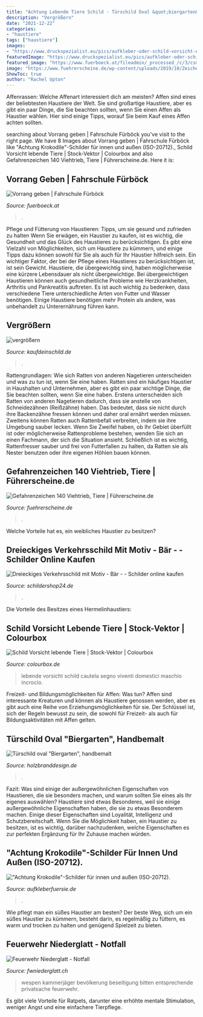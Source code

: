 ```yaml
---
title: "Achtung Lebende Tiere Schild - Türschild Oval &quot;biergarten&quot;, Handbemalt"
description: "Vergrößern"
date: "2021-12-22"
categories:
- "haustiere"
tags: ["haustiere"]
images:
- "https://www.druckspezialist.eu/pics/aufkleber-oder-schild-vorsicht-elch-norwegen-wetterfest.jpg"
featuredImage: "https://www.druckspezialist.eu/pics/aufkleber-oder-schild-vorsicht-elch-norwegen-wetterfest.jpg"
featured_image: "https://www.fuerboeck.at/fileadmin/_processed_/c/3/csm_vor-vorranggeben-stop100m_adab11330d.png"
image: "https://www.fuehrerscheine.de/wp-content/uploads/2019/10/Zeichen_140-20-ViehtriebTiere-2.svg"
ShowToc: true
author: "Rachel Upton"
---
```



Affenrassen: Welche Affenart interessiert dich am meisten?
Affen sind eines der beliebtesten Haustiere der Welt. Sie sind großartige Haustiere, aber es gibt ein paar Dinge, die Sie beachten sollten, wenn Sie einen Affen als Haustier wählen. Hier sind einige Tipps, worauf Sie beim Kauf eines Affen achten sollten.

	

		
searching about Vorrang geben | Fahrschule Fürböck you've visit to the right page. We have 8 Images about Vorrang geben | Fahrschule Fürböck like &quot;Achtung Krokodile&quot;-Schilder für innen und außen (ISO-20712)., Schild Vorsicht lebende Tiere | Stock-Vektor | Colourbox and also Gefahrenzeichen 140 Viehtrieb, Tiere | Führerscheine.de. Here it is:
		
    
## Vorrang Geben | Fahrschule Fürböck

<img loading=lazy src="https://www.fuerboeck.at/fileadmin/_processed_/c/3/csm_vor-vorranggeben-stop100m_adab11330d.png" onerror="this.onerror=null;this.src='https://tse4.mm.bing.net/th?id=OIP.Zi_W0xc08VEQIHKDI8sj8gHaE8&amp;pid=15.1';" alt="Vorrang geben | Fahrschule Fürböck">

_Source: fuerboeck.at_

>. 

	

Pflege und Fütterung von Haustieren: Tipps, um sie gesund und zufrieden zu halten
Wenn Sie erwägen, ein Haustier zu kaufen, ist es wichtig, die Gesundheit und das Glück des Haustieres zu berücksichtigen. Es gibt eine Vielzahl von Möglichkeiten, sich um Haustiere zu kümmern, und einige Tipps dazu können sowohl für Sie als auch für Ihr Haustier hilfreich sein. Ein wichtiger Faktor, der bei der Pflege eines Haustieres zu berücksichtigen ist, ist sein Gewicht. Haustiere, die übergewichtig sind, haben möglicherweise eine kürzere Lebensdauer als nicht übergewichtige. Bei übergewichtigen Haustieren können auch gesundheitliche Probleme wie Herzkrankheiten, Arthritis und Pankreatitis auftreten. Es ist auch wichtig zu bedenken, dass verschiedene Tiere unterschiedliche Arten von Futter und Wasser benötigen. Einige Haustiere benötigen mehr Protein als andere, was unbehandelt zu Unterernährung führen kann.

    
## Vergrößern

<img loading=lazy src="https://www.druckspezialist.eu/pics/aufkleber-oder-schild-vorsicht-elch-norwegen-wetterfest.jpg" onerror="this.onerror=null;this.src='https://tse2.mm.bing.net/th?id=OIP.LX_p3kWvD2S1yAPc0roO4gHaHa&amp;pid=15.1';" alt="vergrößern">

_Source: kaufdeinschild.de_

>. 

	

Rattengrundlagen: Wie sich Ratten von anderen Nagetieren unterscheiden und was zu tun ist, wenn Sie eine haben.
Ratten sind ein häufiges Haustier in Haushalten und Unternehmen, aber es gibt ein paar wichtige Dinge, die Sie beachten sollten, wenn Sie eine haben. Erstens unterscheiden sich Ratten von anderen Nagetieren dadurch, dass sie anstelle von Schneidezähnen (Reißzähne) haben. Das bedeutet, dass sie nicht durch ihre Backenzähne fressen können und daher oral ernährt werden müssen. Zweitens können Ratten auch Rattenbefall verbreiten, indem sie ihre Umgebung sauber lecken. Wenn Sie Zweifel haben, ob Ihr Gebiet überfüllt ist oder möglicherweise Rattenprobleme bestehen, wenden Sie sich an einen Fachmann, der sich die Situation ansieht. Schließlich ist es wichtig, Rattenfresser sauber und frei von Futterfallen zu halten, da Ratten sie als Nester benutzen oder ihre eigenen Höhlen bauen können.

    
## Gefahrenzeichen 140 Viehtrieb, Tiere | Führerscheine.de

<img loading=lazy src="https://www.fuehrerscheine.de/wp-content/uploads/2019/10/Zeichen_140-20-ViehtriebTiere-2.svg" onerror="this.onerror=null;this.src='https://tse2.mm.bing.net/th?id=OIP.jxe0L161RsYsnrECg61higHaGh&amp;pid=15.1';" alt="Gefahrenzeichen 140 Viehtrieb, Tiere | Führerscheine.de">

_Source: fuehrerscheine.de_

>. 

	

Welche Vorteile hat es, ein weibliches Haustier zu besitzen?

    
## Dreieckiges Verkehrsschild Mit Motiv - Bär - - Schilder Online Kaufen

<img loading=lazy src="https://www.schildershop24.de/artimg/large/proverdi-dreieckiges-verkehrsschild-mit-motiv-baer-757_31140.jpg" onerror="this.onerror=null;this.src='https://tse2.mm.bing.net/th?id=OIP.93SX_XqgBYh7pQaBT8cbrQHaHa&amp;pid=15.1';" alt="Dreieckiges Verkehrsschild mit Motiv - Bär - - Schilder online kaufen">

_Source: schildershop24.de_

>. 

	

Die Vorteile des Besitzes eines Hermelinhaustiers:

    
## Schild Vorsicht Lebende Tiere | Stock-Vektor | Colourbox

<img loading=lazy src="https://d2gg9evh47fn9z.cloudfront.net/800px_COLOURBOX5387706.jpg" onerror="this.onerror=null;this.src='https://tse4.mm.bing.net/th?id=OIP.lMj4XWrUqU8av6F7DEPGJAHaHc&amp;pid=15.1';" alt="Schild Vorsicht lebende Tiere | Stock-Vektor | Colourbox">

_Source: colourbox.de_

>lebende vorsicht schild cautela segno viventi domestici maschio incrocio. 

	

Freizeit- und Bildungsmöglichkeiten für Affen: Was tun?
Affen sind interessante Kreaturen und können als Haustiere genossen werden, aber es gibt auch eine Reihe von Erziehungsmöglichkeiten für sie. Der Schlüssel ist, sich der Regeln bewusst zu sein, die sowohl für Freizeit- als auch für Bildungsaktivitäten mit Affen gelten.

    
## Türschild Oval &quot;Biergarten&quot;, Handbemalt

<img loading=lazy src="http://www.holzbranddesign.de/20-64-thickbox/schild-biergarten.jpg" onerror="this.onerror=null;this.src='https://tse1.mm.bing.net/th?id=OIP.YrdcYPAiHPtWWpmtiWmPKwHaHa&amp;pid=15.1';" alt="Türschild oval &quot;Biergarten&quot;, handbemalt">

_Source: holzbranddesign.de_

>. 

	

Fazit: Was sind einige der außergewöhnlichen Eigenschaften von Haustieren, die sie besonders machen, und warum sollten Sie eines als Ihr eigenes auswählen?
Haustiere sind etwas Besonderes, weil sie einige außergewöhnliche Eigenschaften haben, die sie zu etwas Besonderem machen. Einige dieser Eigenschaften sind Loyalität, Intelligenz und Schutzbereitschaft. Wenn Sie die Möglichkeit haben, ein Haustier zu besitzen, ist es wichtig, darüber nachzudenken, welche Eigenschaften es zur perfekten Ergänzung für Ihr Zuhause machen würden.

    
## &quot;Achtung Krokodile&quot;-Schilder Für Innen Und Außen (ISO-20712).

<img loading=lazy src="https://aufkleberfuersie.de/526-thickbox_default/schilder-achtung-krokodile.jpg" onerror="this.onerror=null;this.src='https://tse4.mm.bing.net/th?id=OIP.t8lVIsXo7TEbA-mRdGI8lAHaHa&amp;pid=15.1';" alt="&quot;Achtung Krokodile&quot;-Schilder für innen und außen (ISO-20712).">

_Source: aufkleberfuersie.de_

>. 

	

Wie pflegt man ein süßes Haustier am besten?
Der beste Weg, sich um ein süßes Haustier zu kümmern, besteht darin, es regelmäßig zu füttern, es warm und trocken zu halten und genügend Spielzeit zu bieten.

    
## Feuerwehr Niederglatt - Notfall

<img loading=lazy src="https://www.fwniederglatt.ch/.cm4all/iproc.php/Feuerwehr/Logos/wespe_verbot_1024.png/downsize_1280_0/wespe_verbot_1024.png" onerror="this.onerror=null;this.src='https://tse2.mm.bing.net/th?id=OIP.tztt7b4SqY7VCxiINMjJHQHaHZ&amp;pid=15.1';" alt="Feuerwehr Niederglatt - Notfall">

_Source: fwniederglatt.ch_

>wespen kammerjäger bevölkerung beseitigung bitten entsprechende privatsache feuerwehr. 

	

Es gibt viele Vorteile für Ratpets, darunter eine erhöhte mentale Stimulation, weniger Angst und eine einfachere Tierpflege.

